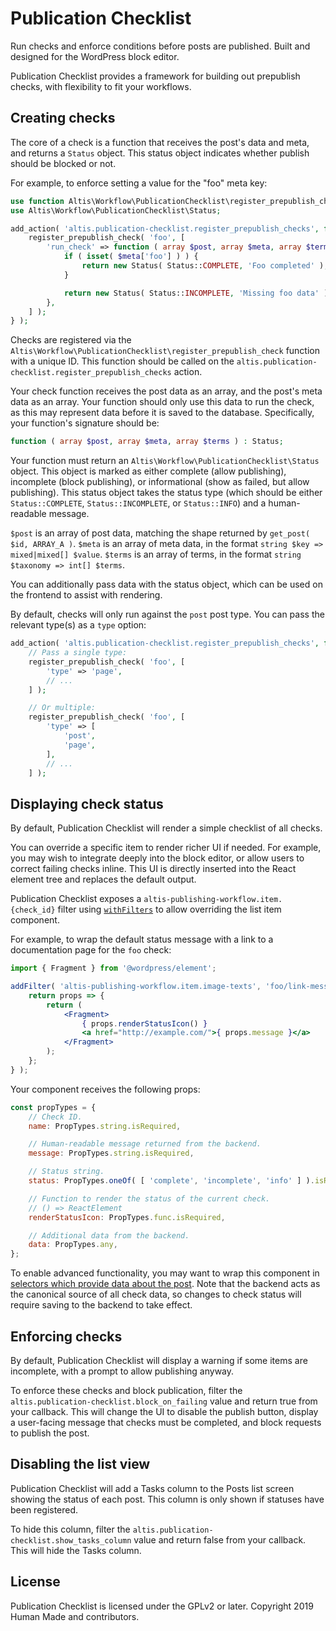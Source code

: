 # Publication Checklist

Run checks and enforce conditions before posts are published. Built and designed for the WordPress block editor.

Publication Checklist provides a framework for building out prepublish checks, with flexibility to fit your workflows.


## Creating checks

The core of a check is a function that receives the post's data and meta, and returns a `Status` object. This status object indicates whether publish should be blocked or not.

For example, to enforce setting a value for the "foo" meta key:

```php
use function Altis\Workflow\PublicationChecklist\register_prepublish_check;
use Altis\Workflow\PublicationChecklist\Status;

add_action( 'altis.publication-checklist.register_prepublish_checks', function () {
	register_prepublish_check( 'foo', [
		'run_check' => function ( array $post, array $meta, array $terms ) : Status {
			if ( isset( $meta['foo'] ) ) {
				return new Status( Status::COMPLETE, 'Foo completed' );
			}

			return new Status( Status::INCOMPLETE, 'Missing foo data' );
		},
	] );
} );
```

Checks are registered via the `Altis\Workflow\PublicationChecklist\register_prepublish_check` function with a unique ID. This function should be called on the `altis.publication-checklist.register_prepublish_checks` action.

Your check function receives the post data as an array, and the post's meta data as an array. Your function should only use this data to run the check, as this may represent data before it is saved to the database. Specifically, your function's signature should be:

```php
function ( array $post, array $meta, array $terms ) : Status;
```

Your function must return an `Altis\Workflow\PublicationChecklist\Status` object. This object is marked as either complete (allow publishing), incomplete (block publishing), or informational (show as failed, but allow publishing). This status object takes the status type (which should be either `Status::COMPLETE`, `Status::INCOMPLETE`, or `Status::INFO`) and a human-readable message.

`$post` is an array of post data, matching the shape returned by `get_post( $id, ARRAY_A )`. `$meta` is an array of meta data, in the format `string $key => mixed|mixed[] $value`. `$terms` is an array of terms, in the format `string $taxonomy => int[] $terms`.

You can additionally pass data with the status object, which can be used on the frontend to assist with rendering.

By default, checks will only run against the `post` post type. You can pass the relevant type(s) as a `type` option:

```php
add_action( 'altis.publication-checklist.register_prepublish_checks', function () {
	// Pass a single type:
	register_prepublish_check( 'foo', [
		'type' => 'page',
		// ...
	] );

	// Or multiple:
	register_prepublish_check( 'foo', [
		'type' => [
			'post',
			'page',
		],
		// ...
	] );
```


## Displaying check status

By default, Publication Checklist will render a simple checklist of all checks.

You can override a specific item to render richer UI if needed. For example, you may wish to integrate deeply into the block editor, or allow users to correct failing checks inline. This UI is directly inserted into the React element tree and replaces the default output.

Publication Checklist exposes a `altis-publishing-workflow.item.{check_id}` filter using [`withFilters`](https://github.com/WordPress/gutenberg/tree/master/packages/components/src/higher-order/with-filters) to allow overriding the list item component.

For example, to wrap the default status message with a link to a documentation page for the `foo` check:

```jsx
import { Fragment } from '@wordpress/element';

addFilter( 'altis-publishing-workflow.item.image-texts', 'foo/link-message', () => {
	return props => {
		return (
			<Fragment>
				{ props.renderStatusIcon() }
				<a href="http://example.com/">{ props.message }</a>
			</Fragment>
		);
	};
} );
```

Your component receives the following props:

```jsx
const propTypes = {
	// Check ID.
	name: PropTypes.string.isRequired,

	// Human-readable message returned from the backend.
	message: PropTypes.string.isRequired,

	// Status string.
	status: PropTypes.oneOf( [ 'complete', 'incomplete', 'info' ] ).isRequired,

	// Function to render the status of the current check.
	// () => ReactElement
	renderStatusIcon: PropTypes.func.isRequired,

	// Additional data from the backend.
	data: PropTypes.any,
};
```

To enable advanced functionality, you may want to wrap this component in [selectors which provide data about the post](https://developer.wordpress.org/block-editor/data/data-core-block-editor/). Note that the backend acts as the canonical source of all check data, so changes to check status will require saving to the backend to take effect.


## Enforcing checks

By default, Publication Checklist will display a warning if some items are incomplete, with a prompt to allow publishing anyway.

To enforce these checks and block publication, filter the `altis.publication-checklist.block_on_failing` value and return true from your callback. This will change the UI to disable the publish button, display a user-facing message that checks must be completed, and block requests to publish the post.


## Disabling the list view

Publication Checklist will add a Tasks column to the Posts list screen showing the status of each post. This column is only shown if statuses have been registered.

To hide this column, filter the `altis.publication-checklist.show_tasks_column` value and return false from your callback. This will hide the Tasks column.


## License

Publication Checklist is licensed under the GPLv2 or later. Copyright 2019 Human Made and contributors.


